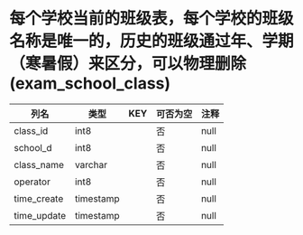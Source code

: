 # 每个学校当前的班级表，每个学校的班级名称是唯一的，历史的班级通过年、学期（寒暑假）来区分，可以物理删除(exam_school_class)
| 列名   | 类型   | KEY  | 可否为空 | 注释   |
| ---- | ---- | ---- | ---- | ---- |
|class_id|int8||否|null|
|school_d|int8||否|null|
|class_name|varchar||否|null|
|operator|int8||否|null|
|time_create|timestamp||否|null|
|time_update|timestamp||否|null|
